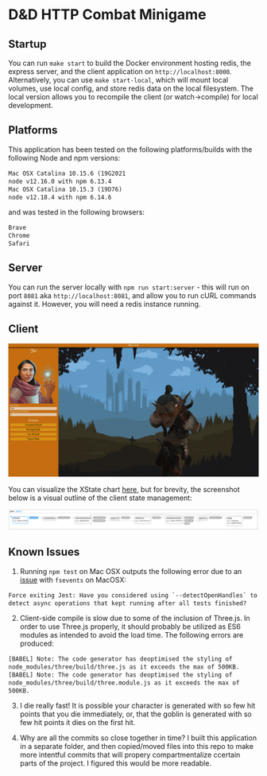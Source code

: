# D&D HTTP Combat Minigame

## Startup

You can run `make start` to build the Docker environment hosting redis, the express server, and the client application on `http://localhost:8000`. Alternatively, you can use  `make start-local`, which will mount local volumes, use local config, and store redis data on the local filesystem. The local version allows you to recompile the client (or watch->compile) for local development.

## Platforms

This application has been tested on the following platforms/builds with the following Node and npm versions:

```
Mac OSX Catalina 10.15.6 (19G2021
node v12.16.0 with npm 6.13.4
Mac OSX Catalina 10.15.3 (19D76)
node v12.18.4 with npm 6.14.6
```

and was tested in the following browsers:

```
Brave
Chrome
Safari
```

## Server

You can run the server locally with `npm run start:server` - this will run on port `8081` aka `http://localhost:8081`, and allow you to run cURL commands against it. However, you will need a redis instance running.

## Client

![Client Application in Browser](./docs/images/client-screenshot.png)

You can visualize the XState chart [here](https://xstate.js.org/viz/?gist=70eae880cc0e152d499dcfad5e82ea8a), but for brevity, the screenshot below is a visual outline of the client state management:

![XState Visualization of Client](./docs/images/client-state-diagram.png)

## Known Issues

1. Running `npm test` on Mac OSX outputs the following error due to an [issue](https://github.com/facebook/jest/issues/10777) with `fsevents` on MacOSX:
```
Force exiting Jest: Have you considered using `--detectOpenHandles` to detect async operations that kept running after all tests finished?
```

2. Client-side compile is slow due to some of the inclusion of Three.js. In order to use Three.js properly, it should probably be utilized as ES6 modules as intended to avoid the load time. The following errors are produced:
```
[BABEL] Note: The code generator has deoptimised the styling of node_modules/three/build/three.js as it exceeds the max of 500KB.
[BABEL] Note: The code generator has deoptimised the styling of node_modules/three/build/three.module.js as it exceeds the max of 500KB.
```

3. I die really fast! It is possible your character is generated with so few hit points that you die immediately, or, that the goblin is generated with so few hit points it dies on the first hit.

4. Why are all the commits so close together in time? I built this application in a separate folder, and then copied/moved files into this repo to make more intentful commits that will propery compartmentalize ccertain parts of the project. I figured this would be more readable.
